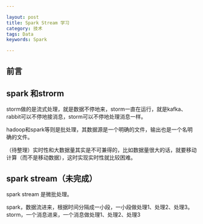 ```yaml
---

layout: post
title: Spark Stream 学习
category: 技术
tags: Data
keywords: Spark

---
```


## 前言 



## spark 和strorm

storm做的是流式处理，就是数据不停地来，storm一直在运行，就是kafka、rabbit可以不停地接消息，storm可以不停地处理消息一样。

hadoop和spark等则是批处理，其数据源是一个明确的文件，输出也是一个名明确的文件。

（待整理）实时性和大数据量其实是不可兼得的，比如数据量很大的话，就要移动计算（而不是移动数据），这时实现实时性就比较困难。


## spark stream（未完成） 

spark stream 是微批处理。

spark，数据流进来，根据时间分隔成一小段，一小段做处理1、处理2、处理3。
storm，一个消息进来，一个消息做处理1、处理2、处理3

